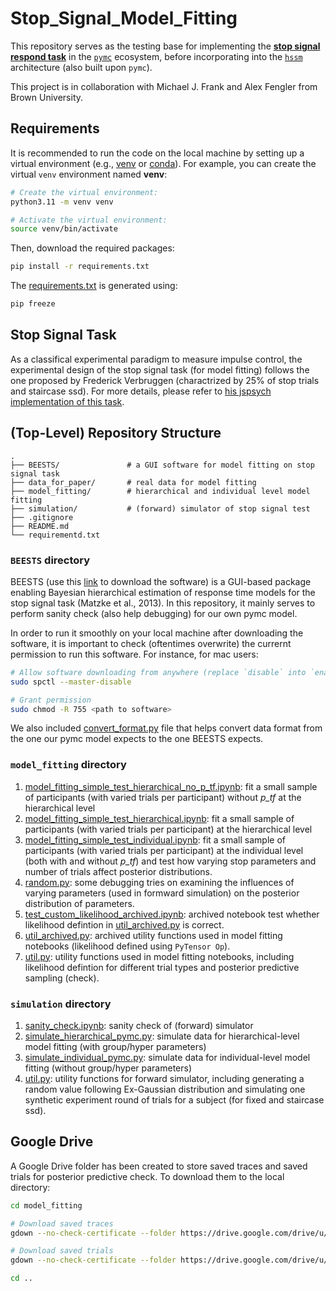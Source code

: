 # Stop_Signal_Model_Fitting

This repository serves as the testing base for implementing the [**stop signal respond task**](https://cambridgecognition.com/stop-signal-task-sst/) in the [`pymc`](https://www.pymc.io/welcome.html) ecosystem, before incorporating into the [`hssm`](https://lnccbrown.github.io/HSSM/) architecture (also built upon `pymc`).

This project is in collaboration with Michael J. Frank and Alex Fengler from Brown University.

## Requirements
It is recommended to run the code on the local machine by setting up a virtual environment (e.g., [venv](https://docs.python.org/3/library/venv.html) or [conda](https://uoa-eresearch.github.io/eresearch-cookbook/recipe/2014/11/20/conda/)). For example, you can create the virtual `venv`
environment named **venv**:
```bash
# Create the virtual environment:
python3.11 -m venv venv

# Activate the virtual environment:
source venv/bin/activate
```

Then, download the required packages:
```bash
pip install -r requirements.txt
```

The [requirements.txt](requirements.txt) is generated using: 
```bash
pip freeze
```

## Stop Signal Task
As a classifical experimental paradigm to measure impulse control, the experimental design of the stop signal task (for model fitting) follows the one proposed by Frederick Verbruggen (charactrized by 25% of stop trials and staircase ssd). For more details, please refer to [his jspsych implementation of this task](https://github.com/fredvbrug/STOP-IT/tree/master/jsPsych_version). 

## (Top-Level) Repository Structure
    .
    ├── BEESTS/               # a GUI software for model fitting on stop signal task
    ├── data_for_paper/       # real data for model fitting
    ├── model_fitting/        # hierarchical and individual level model fitting
    ├── simulation/           # (forward) simulator of stop signal test
    ├── .gitignore
    ├── README.md
    └── requirementd.txt   

### `BEESTS` directory
BEESTS (use this [link](https://osf.io/482fv/) to download the software) is a GUI-based package enabling Bayesian hierarchical estimation of response time models for the stop signal task (Matzke et al., 2013). In this repository, it mainly serves to perform sanity check (also help debugging) for our own pymc model. 

In order to run it smoothly on your local machine after downloading the software, it is important to check (oftentimes overwrite) the currernt permission to run this software. For instance, for mac users:
```bash
# Allow software downloading from anywhere (replace `disable` into `enable` after if you do not want to always allow your computer to download anything)
sudo spctl --master-disable

# Grant permission
sudo chmod -R 755 <path to software>
```

We also included [convert_format.py](BEESTS/convert_format.py) file that helps convert data format from the one our pymc model expects to the one BEESTS expects. 

### `model_fitting` directory
1. [model_fitting_simple_test_hierarchical_no_p_tf.ipynb](model_fitting/model_fitting_simple_test_hierarchical_no_p_tf.ipynb): fit a small sample of participants (with varied trials per participant) without *p_tf* at the hierarchical level
2. [model_fitting_simple_test_hierarchical.ipynb](model_fitting/model_fitting_simple_test_hierarchical.ipynb): fit a small sample of participants (with varied trials per participant) at the hierarchical level
3. [model_fitting_simple_test_individual.ipynb](model_fitting/model_fitting_simple_test_individual.ipynb): fit a small sample of participants (with varied trials per participant) at the individual level (both with and without *p_tf*) and test how varying stop parameters and number of trials affect posterior distributions. 
4. [random.py](model_fitting/random.ipynb): some debugging tries on examining the influences of varying parameters (used in formward simulation) on the posterior distribution of parameters.
5. [test_custom_likelihood_archived.ipynb](model_fitting/test_custom_likelihood_archived.ipynb): archived notebook test whether likelihood defintion in [util_archived.py](model_fitting/util_archived.py) is correct. 
6. [util_archived.py](model_fitting/util_archived.py): archived utility functions used in model fitting notebooks (likelihood defined using `PyTensor Op`). 
7. [util.py](model_fitting/util.py): utility functions used in model fitting notebooks, including likelihood defintion for different trial types and posterior predictive sampling (check). 

### `simulation` directory
1. [sanity_check.ipynb](simulation/sanity_check.ipynb): sanity check of (forward) simulator
2. [simulate_hierarchical_pymc.py](simulation/simulate_hierarchical_pymc.py): simulate data for hierarchical-level model fitting (with group/hyper parameters)
3. [simulate_individual_pymc.py](simulation/simulate_individual_pymc.py): simulate data for individual-level model fitting (without group/hyper parameters)
4. [util.py](simulation/util.py): utility functions for forward simulator, including generating a random value following Ex-Gaussian distribution and simulating one synthetic experiment round of trials for a subject (for fixed and staircase ssd).

## Google Drive
A Google Drive folder has been created to store saved traces and saved trials for posterior predictive check. To download them to the local directory: 
```bash
cd model_fitting

# Download saved traces
gdown --no-check-certificate --folder https://drive.google.com/drive/u/0/folders/1Mgy8nQKrI3nMAhqskP0pfwt6dCyDWDoJ?ths=true

# Download saved trials
gdown --no-check-certificate --folder https://drive.google.com/drive/u/0/folders/1iHmZUOqJilN5Xudgk6qY-NVhwykKvk3w?ths=true

cd ..
```
